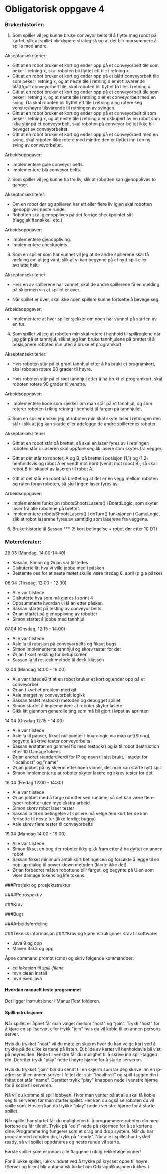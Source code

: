 # Obligatorisk oppgave 4

### Brukerhistorier:
1) Som spiller vil jeg kunne bruke conveyor belts til å flytte meg rundt på kartet,
   slik at spillet blir dypere strategisk og at det blir morsommere å spille med andre.

Akseptansekriterier:
- Gitt at en robot bruker et kort og ender opp på et conveyorbelt tile som peker i retning x, skal roboten
  bli flyttet ett tile i retning x.
- Gitt at en robot bruker et kort og ender opp på et blått conveyorbelt tile som peker i retning x, og at neste tile i retning x er et tilsvarende blått/gult conveyorbelt tile,
  skal roboten bli flyttet to tiles i retning x.
- Gitt at en robot bruker et kort og ender opp på et conveyorbelt tile som peker i retning x, og at neste tile i retning x er et conveyorbelt med en sving.
  Da skal roboten bli flyttet ett tile i retning x og rotere seg venstre/høyre tilsvarende til retningen av svingen.  
- Gitt at en robot bruker et kort og ender opp på et conveyorbelt til som peker i retning x, og at neste tile i retning x er okkupert av en robot som ikke står på et conveyorbelt,
  skal roboten på conveyor-beltet ikke bli beveget av conveyorbeltet.
- Gitt at en robot bruker et kort og ender opp på et conveyorbelt med en sving, skal roboten ikke rotere med mindre den er flyttet inn i en ny sving av conveyorbeltet.

Arbeidsoppgaver:
- Implementere gule conveyor belts.
- Implementere blå conveyor belts.

2) Som spiller vil jeg kunne ha tre liv, slik at robotten kan gjenopplives to ganger.

Akseptansekriterer:
- Om en robot dør og spilleren har ett eller flere liv igjen skal robotten gjenopplives neste runde.
- Robotten skal gjenopplives på det forrige checkpointet sitt (flagg,skiftenøkkel, etc.)

Arbeidsoppgaver:
- Implementere gjenoppliving.
- Implementere checkpoints.

3) Som en spiller som har vunnet vil jeg at de andre spillerene skal få melding om at jeg vant,
slik at vi kan begynne på et nytt spill eller avslutte helt.

Akseptansekriterier:
- Hvis en av spillerene har vunnet, skal de andre spillerene få en melding på skjermen sin at
spillet er over.
  
- Når spillet er over, skal ikke noen spillere kunne fortsette å bevege seg.

Arbeidsoppgaver:
- Implementere at hver spiller sjekker om noen har vunnet på starten av en tur.

4) Som spiller vil jeg at roboten min skal rotere i henhold til spillreglene når jeg går
på et tannhjul, slik at jeg kan bruke tannhjulene på brettet til å posisjonere roboten min
uten å bruke et programkort.

Akseptansekriterier:
- Hvis roboten står på et grønt tannhjul etter å ha brukt et programkort, skal roboten
rotere 90 grader til høyre.
  
- Hvis roboten står på et rødt tannhjul etter å ha brukt et programkort,
skal roboten rotere 90 grader til venstre.
  
Arbeidsoppgaver:
- Implementere kode som sjekker om man står på et tannhjul, og som roterer
roboten i riktig retning i henhold til fargen på tannhjulet.

5) Som en spiller ønsker jeg at roboten min skal skyte laser i retningen den står i slik at
jeg kan skade eller ødelegge de andre spillerenes roboter.
   
Akseptansekriterier:
- Gitt at en robot står på brettet, så skal en laser fyres av i retningen roboten står i.
Laseren skal oppføre seg lik lasere som skytes fra vegger.
  
- Gitt at det står to roboter, A og B, på brettet i posisjon (1,1) og (1,2) henholdsvis og robot
A er vendt mot nord (vendt mot robot B), så skal robot B bli skadet av laseren til robot A.

- Gitt at det står en robot på brettet og at det er en vegg mellom roboten og ruten foran roboten,
så skal ingen laser fyres av.

Arbeidsoppgaver:
- Implementere funksjon robotsShootsLasers() i BoardLogic, som skyter laser fra alle robotene på brettet.
- Implementere robotsShootsLasers() i doTurn() funksjonen i GameLogic, slik at robot laserene fyres av
  samtidig som laserene fra veggene.

6) Brukerhistorie til Sassan *** (5 kort betingelse + robot dør etter 10 DT)

### Møtereferater:

29.03 (Mandag, 14:00-14:40)
- Sassan, Simon og Ørjan var tilstedes
- Diskuterte litt hva vi ville jobbe med i påsken
- Bestemte oss for at neste møtet skulle være tirsdag 6. april (p.g.a påske)

06.04 (Tirsdag, 12:00 - 12:30)
- Alle var tilstede
- Diskuterte hva som må gjøres i sprint 4
- Oppsummerte hvordan vi lå an etter påsken
- Sassan startet på testing av conveyor belts
- Ørjan startet på gjenoppliving av robotter
- Simon startet å jobbe med tannhjul

07.04 (Onsdag, 12:15 - 14:00)
- Alle var tilstede
- Asle la til rotasjon på conveyorbelts og fikset bugs
- Simon implementerte tannhjul og skrev tester for det
- Ørjan fikset resizing for setupscreen
- Sassan la til restock metode til deck-klassen

12.04 (Mandag 14:00 - 16:00)
- Alle var tilstedeGitt at en robot bruker et kort og ender opp på et conveyorbel
- Ørjan fikset et problem med git
- Asle merget ny conveyorbelt logikk
- Sassan testet restock() metoden og debugget spillet
- Simon startet å implementere at roboter skyter lasere
- Gikk litt gjennom generelle ting som må bli gjort i løpet av sprinten

14.04 (Onsdag 12:15 - 14:00)
- Alle var tilstede
- Asle la til pauser, fikset nullpointer i boardlogic via map.get(String), begynte å skrive tester conveyorbelts
- Sassan erstattet en gammel fix med restock() og la til
  robot destruction etter 10 DamageTokens
- Ørjan endret standardverdi for IP og navn til sist brukt, i stedet for "localhost" og "name"
- Ørjan jobbet på ny skjerm etter noen vinner, der man kan starte nytt spill
- Simon implementerte at roboter skyter lasere og skrev tester for det

16.04 (Fredag 12:00 - 14:30)
- Alle var tilstede
- Ørjan jobbet med å farge robotter ved runtime, så det kan være flere typer robotter uten mye ekstra arbeid
- Simon skrev robot laser tester
- Sassan la til en betingelse at spillere må velge fem kort før de kan fortsette til neste tur
  (ikke ferdig; buggy)
- Asle skrev flere tester til conveyorbelts

19.04 (Mandag 14:00 - 16:00)
- Alle var tilstede
- Simon fikset en bug der roboter ikke gikk fram etter å ha dyttet en annen robot
- Sassan fikset minimum antall kort betingelsen og
forsøkte å legge til en pop-up dialog til power-down
  metoden (klarte ikke det)
- Ørjan forbedret måten robottene blir farget, og begynte på UIen som viser damage tokens og life tokens.

###Prosjekt og prosjektstruktur

####Retrospektiv

###Krav

###Bugs

###Arbeidsfordeling

###Teknisk informasjon
####Krav og kjøreinstruksjoner
Krav til software:
- Java 9 og opp
- Maven 3.6.3 og opp

Åpne command prompt (cmd) og skriv følgende kommandoer:
- cd *lokasjon til spill-filene*
- mvn clean install
- mvn exec:java

#### Hvordan manuelt teste programmet
Det ligger instruksjoner i ManualTest folderen.

#### Spillinstruksjoner
Når spillet er åpnet får man valget mellom "host" og "join". Trykk "host" for å kjøre en spillserver,
eller trykk "join" hvis du vil koble til en annen persons server.

Hvis du trykket "host" vil du møte en skjerm hvor du kan velge kart ved å trykke på de ulike kartene på listen.
Et bilde av kartet vil henholdsvis bli vist på høyresiden. Nede til venstre får du mulighet til å skrive inn spill-taggen din.
Deretter trykk "play" nede i høyre hjørne for å starte serveren.

Hvis du trykket "join" blir du sendt til en skjerm som lar deg skrive inn en ip-adresse til en annen server i feltet det står "localhost"
og spill-taggen din i feltet det står "name". Deretter trykk "play" knappen nede i venstre hjørne for å koble til serveren.

Nå vil du komme til spill lobbyen. Hvor man venter på at alle skal få koble seg til serveren før man starter
spillet. Her kan du også se roboten du vil spille som. Hosten kan da trykke "play" nede i venstre hjørne for å starte spillet.

Når spillet har startet får du muligheten til å programmere roboten din med kortene du får tildelt.
Trykk på "edit" nede på skjermen for å se kortene dine. Programmering fungerer som et drag and drop system.
Når du har programmert roboten din, trykk på "ready". Når alle i spillet har trykket ready, så vil spillet oppdateres
og neste runde vil starte.

Første spiller som er innom alle flaggene i riktig rekkefølge vinner!

For å lukke spillet, lukk vinduet ved å trykke på krysset oppe til høyre. (Server og klient blir automatisk lukket om Gdx-applikasjonen lukkes.)
